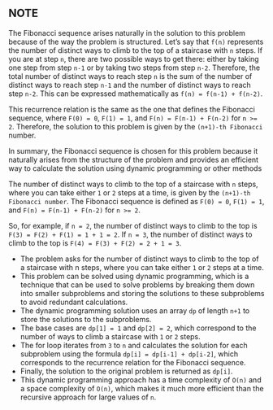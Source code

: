 ## NOTE
The Fibonacci sequence arises naturally in the solution to this problem because of the way the problem is structured. Let’s say that `f(n)` represents the number of distinct ways to climb to the top of a staircase with `n` steps. If you are at step `n`, there are two possible ways to get there: either by taking one step from step `n-1` or by taking two steps from step `n-2`. Therefore, the total number of distinct ways to reach step `n` is the sum of the number of distinct ways to reach step `n-1` and the number of distinct ways to reach step `n-2`. This can be expressed mathematically as `f(n) = f(n-1) + f(n-2)`.

This recurrence relation is the same as the one that defines the Fibonacci sequence, where `F(0) = 0`, `F(1) = 1`, and `F(n) = F(n-1) + F(n-2)` for `n >= 2`. Therefore, the solution to this problem is given by the `(n+1)-th Fibonacci` number.

In summary, the Fibonacci sequence is chosen for this problem because it naturally arises from the structure of the problem and provides an efficient way to calculate the solution using dynamic programming or other methods

The number of distinct ways to climb to the top of a staircase with `n` steps, where you can take either `1` or `2` steps at a time, is given by the `(n+1)-th Fibonacci number`. The Fibonacci sequence is defined as `F(0) = 0`, `F(1) = 1`, and `F(n) = F(n-1) + F(n-2)` for `n >= 2`.

So, for example, if `n = 2`, the number of distinct ways to climb to the top is `F(3) = F(2) + F(1) = 1 + 1 = 2`. If `n = 3`, the number of distinct ways to climb to the top is `F(4) = F(3) + F(2) = 2 + 1 = 3`.

* The problem asks for the number of distinct ways to climb to the top of a staircase with n steps, where you can take either `1` or `2` steps at a time.
* This problem can be solved using dynamic programming, which is a technique that can be used to solve problems by breaking them down into smaller subproblems and storing the solutions to these subproblems to avoid redundant calculations.
* The dynamic programming solution uses an array `dp` of length `n+1` to store the solutions to the subproblems.
* The base cases are `dp[1] = 1` and `dp[2] = 2`, which correspond to the number of ways to climb a staircase with `1` or `2` steps.
* The for loop iterates from `3` to `n` and calculates the solution for each subproblem using the formula `dp[i] = dp[i-1] + dp[i-2]`, which corresponds to the recurrence relation for the Fibonacci sequence.
* Finally, the solution to the original problem is returned as `dp[i]`.
* This dynamic programming approach has a time complexity of `O(n)` and a space complexity of `O(n)`, which makes it much more efficient than the recursive approach for large values of `n`.
